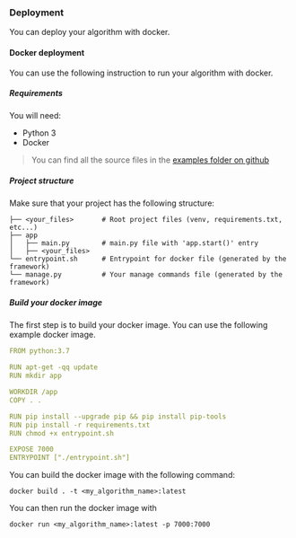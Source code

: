 ### Deployment
You can deploy your algorithm with docker. 

#### Docker deployment
You can use the following instruction to run your algorithm with docker.

##### Requirements
You will need:
* Python 3 
* Docker

> You can find all the source files in the [examples folder on github](https://github.com/coding-kitties/investing-algorithm-framework)

##### Project structure
Make sure that your project has the following structure:

```shell
├── <your_files>       # Root project files (venv, requirements.txt, etc...)
├── app               
│   ├── main.py        # main.py file with 'app.start()' entry
│   ├── <your_files>        
└── entrypoint.sh      # Entrypoint for docker file (generated by the framework)
└── manage.py          # Your manage commands file (generated by the framework)
 ```

##### Build your docker image
The first step is to build your docker image. You can use the following example docker image.

```yaml
FROM python:3.7

RUN apt-get -qq update
RUN mkdir app

WORKDIR /app
COPY . .

RUN pip install --upgrade pip && pip install pip-tools
RUN pip install -r requirements.txt
RUN chmod +x entrypoint.sh

EXPOSE 7000
ENTRYPOINT ["./entrypoint.sh"]
```

You can build the docker image with the following command:
```shell
docker build . -t <my_algorithm_name>:latest
```

You can then run the docker image with   

```shell
docker run <my_algorithm_name>:latest -p 7000:7000
```




